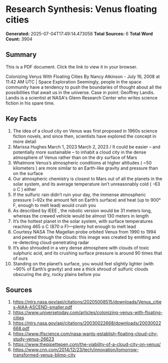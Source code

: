 # Research Synthesis: Venus floating cities

**Generated:** 2025-07-04T17:49:14.473058
**Total Sources:** 6
**Total Word Count:** 3904

## Summary

This is a PDF document.  Click the link to view it in your browser. 

Colonizing Venus With Floating Cities By Nancy Atkinson - July 16, 2008 at 11:42 AM UTC | Space Exploration Seemingly, people in the space community have a tendency to push the boundaries of thought about all the possibilities that await us in the universe.  Case in point: Geoffrey Landis.  Landis is a scientist at NASA's Glenn Research Center who writes science fiction in his spare time.

## Key Facts

1. The idea of a cloud city on Venus was first proposed in 1960s science fiction novels, and since then, scientists have explored the concept in more detail
2. Marissa Hughes March 1, 2023 March 2, 2023 / It could be easier – and potentially more sustainable – to inhabit a cloud city in the dense atmosphere of Venus rather than on the dry surface of Mars
3. Whatmore Venus’s atmospheric conditions at higher altitudes ( ~50 kilometers ) are more similar to an Earth-like gravity and pressure than on the surface
4. Our atmospheric chemistry is closest to Mars out of all the planets in the solar system, and its average temperature isn’t unreasonably cold ( -63 o C ) either
5. If the sulfuric rain didn’t ruin your day, the immense atmospheric pressure (~92x the amount felt on Earth’s surface) and heat (up to 900° F, enough to melt lead) would crush you
6. As described by IEEE , the robotic version would be 31 meters long, whereas the crewed vehicle would be almost 130 meters in length
7. It’s the hottest planet in the solar system, with surface temperatures reaching 465 o C (870 o F)—plenty hot enough to melt lead
8. Courtesy NASA The Magellan probe orbited Venus from 1990 to 1994 and peered through the clouds: this image was created by emitting and re-detecting cloud-penetrating radar
9. It’s also shrouded in a very dense atmosphere with clouds of toxic sulphuric acid, and its crushing surface pressure is around 90 times that of ours
10. Standing on the planet’s surface, you would feel slightly lighter (with ~90% of Earth’s gravity) and see a thick shroud of sulfuric clouds obscuring the dry, rocky plains before you

## Sources

1. https://ntrs.nasa.gov/api/citations/20205008515/downloads/Venus_cities-AIAA-ASCEND-smaller.pdf
2. https://www.universetoday.com/articles/colonizing-venus-with-floating-cities
3. https://ntrs.nasa.gov/api/citations/20030022668/downloads/20030022668.pdf
4. https://www.iflscience.com/nasa-wants-establish-floating-cloud-city-study-venus-26623
5. https://www.thepipettepen.com/the-viability-of-a-cloud-city-on-venus/
6. https://www.cnn.com/2014/12/23/tech/innovation/tomorrow-transformed-venus-blimp-city
